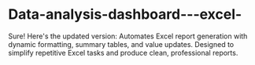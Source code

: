 # Data-analysis-dashboard---excel-
Sure! Here's the updated version:  Automates Excel report generation with dynamic formatting, summary tables, and value updates. Designed to simplify repetitive Excel tasks and produce clean, professional reports.
